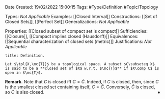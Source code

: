 <div class="topSpace"></div>

Date Created: 19/02/2022 15:00:15
Tags: #Type/Definition #Topic/Topology

Types: <i>Not Applicable</i>
Examples: [[Closed Interval]]
Constructions: [[Set of Closed Sets]], [[Perfect Set]]
Generalizations: <i>Not Applicable</i>

Properties: [[Closed subset of compact set is compact]]
Sufficiencies: [[Closure]], [[Compact implies closed (Hausdorff)]]
Equivalences: [[Sequential characterization of closed sets (metric)]]
Justifications: <i>Not Applicable</i>

``` ad-Definition
title: Definition.

Let $\tpl{X,\mc{T}}$ be a topological space. A subset $C\subseteq X$ is said to be a **closed set of $X$ w.r.t. $\mc{T}$** if $X\comp C$ is open in $\mc{T}$.

```

<b>Remark.</b> Note that $C$ is closed iff $C=\bar{C}$. Indeed, if $C$ is closed, then, since $C$ is the smallest closed set containing itself, $C=\bar{C}$. Conversely, $\bar{C}$ is closed, so $C$ is also closed.<span style="float:right;">$\blacklozenge$</span>
